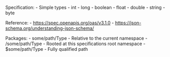 Specification:
    - Simple types
        - int
        - long
        - boolean
        - float
        - double
        - string
        - byte
 
 
 Reference:
    - https://spec.openapis.org/oas/v3.1.0
    - https://json-schema.org/understanding-json-schema/



Packages:
    - some/path/Type - Relative to the current namespace
    - /some/path/Type - Rooted at this specifications root namespace
    - $some/path/Type - Fully qualified path
